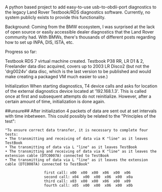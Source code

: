 A python based project to add easy-to-use usb-to-obdii-port diagnostics to the legacy Land Rover Testbook/RDS diagnostics software. Currently, no system publicly exists to provide this functionality. 

Background: Coming from the BMW ecosystem, I was surprised at the lack of open source or easily accessible dealer diagnostics that the Land Rover community had. With BMWs, there's thousands of different posts regarding how to set up INPA, DIS, ISTA, etc. 


Progress so far:

Testbook RDS 7 virtual machine created.
Testbook P38 RR, LR D1 & 2, Freelander data disc acquired, covers up to 2003 LR Disco2 (but not the 'drg0024v' data disc, which is the last version to be published and would make creating a packaged VM much easier to use.)

Initialization
When starting diagnostics, T4 device calls and asks for location of the external diagnostics device located at '192.168.1.3'. This is called once at first and subsequent attempts do not reinitialize. However, after a certain amount of time, initialization is done again.

##unsure##
After initialization
4 packets of data are sent out at set intervals with time inbetween. This could possibly be related to the "Principles of the test": 

    "To ensure correct data transfer, it is necessary to complete four tests:
    • The transmitting and receiving of data via K "line" as it leaves TestBook
    • The transmitting of data via L "line" as it leaves TestBook
    • The transmitting and receiving of data via K "line" as it leaves the extension cable (DTC0007A) connected to TestBook
    • The transmitting of data via L "line" as it leaves the extension cable (DTC0007A) connected to TestBook"

                      first call: x00  x00  x00  x06  x00  x06 
                      second call: x04  x00  x00  x06  x00  x0a
                      third call: x03  x00  x00  x06  x00  x09
                      fourth call: x05  x00  x00  x06  x00  x0b